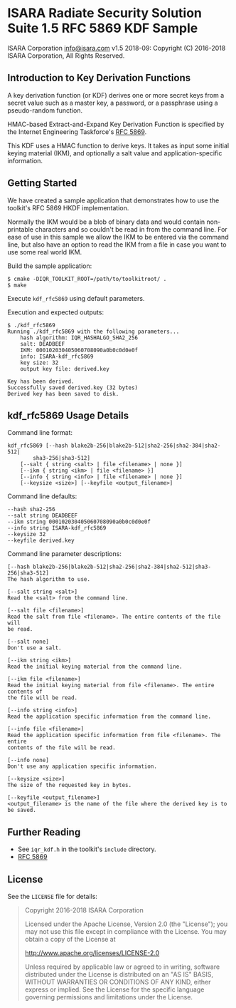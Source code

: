 # ISARA Radiate Security Solution Suite 1.5 RFC 5869 KDF Sample
ISARA Corporation <info@isara.com>
v1.5 2018-09: Copyright (C) 2016-2018 ISARA Corporation, All Rights Reserved.

## Introduction to Key Derivation Functions

A key derivation function (or KDF) derives one or more secret keys from a
secret value such as a master key, a password, or a passphrase using a
pseudo-random function.

HMAC-based Extract-and-Expand Key Derivation Function is specified by the
Internet Engineering Taskforce's
[RFC 5869](https://tools.ietf.org/html/rfc5869).

This KDF uses a HMAC function to derive keys. It takes as input some initial
keying material (IKM), and optionally a salt value and application-specific
information.

## Getting Started

We have created a sample application that demonstrates how to use the
toolkit's RFC 5869 HKDF implementation.

Normally the IKM would be a blob of binary data and would contain non-printable
characters and so couldn't be read in from the command line. For ease of use
in this sample we allow the IKM to be entered via the command line, but also
have an option to read the IKM from a file in case you want to use some real
world IKM.

Build the sample application:

```
$ cmake -DIQR_TOOLKIT_ROOT=/path/to/toolkitroot/ .
$ make
```

Execute `kdf_rfc5869` using default parameters.

Execution and expected outputs:

```
$ ./kdf_rfc5869
Running ./kdf_rfc5869 with the following parameters...
    hash algorithm: IQR_HASHALGO_SHA2_256
    salt: DEADBEEF
    IKM: 000102030405060708090a0b0c0d0e0f
    info: ISARA-kdf_rfc5869
    key size: 32
    output key file: derived.key

Key has been derived.
Successfully saved derived.key (32 bytes)
Derived key has been saved to disk.
```

## kdf_rfc5869 Usage Details

Command line format:

```
kdf_rfc5869 [--hash blake2b-256|blake2b-512|sha2-256|sha2-384|sha2-512|
        sha3-256|sha3-512]
    [--salt { string <salt> | file <filename> | none }]
    [--ikm { string <ikm> | file <filename> }]
    [--info { string <info> | file <filename> | none }]
    [--keysize <size>] [--keyfile <output_filename>]
```

Command line defaults:

```
--hash sha2-256
--salt string DEADBEEF
--ikm string 000102030405060708090a0b0c0d0e0f
--info string ISARA-kdf_rfc5869
--keysize 32
--keyfile derived.key
```

Command line parameter descriptions:

```
[--hash blake2b-256|blake2b-512|sha2-256|sha2-384|sha2-512|sha3-256|sha3-512]
The hash algorithm to use.

[--salt string <salt>]
Read the <salt> from the command line.

[--salt file <filename>]
Read the salt from file <filename>. The entire contents of the file will
be read.

[--salt none]
Don't use a salt.

[--ikm string <ikm>]
Read the initial keying material from the command line.

[--ikm file <filename>]
Read the initial keying material from file <filename>. The entire contents of
the file will be read.

[--info string <info>]
Read the application specific information from the command line.

[--info file <filename>]
Read the application specific information from file <filename>. The entire
contents of the file will be read.

[--info none]
Don't use any application specific information.

[--keysize <size>]
The size of the requested key in bytes.

[--keyfile <output_filename>]
<output_filename> is the name of the file where the derived key is to be saved.
```

## Further Reading

* See `iqr_kdf.h` in the toolkit's `include` directory.
* [RFC 5869](https://tools.ietf.org/html/rfc5869)

## License

See the `LICENSE` file for details:

> Copyright 2016-2018 ISARA Corporation
> 
> Licensed under the Apache License, Version 2.0 (the "License");
> you may not use this file except in compliance with the License.
> You may obtain a copy of the License at
> 
> http://www.apache.org/licenses/LICENSE-2.0
> 
> Unless required by applicable law or agreed to in writing, software
> distributed under the License is distributed on an "AS IS" BASIS,
> WITHOUT WARRANTIES OR CONDITIONS OF ANY KIND, either express or implied.
> See the License for the specific language governing permissions and
> limitations under the License.
